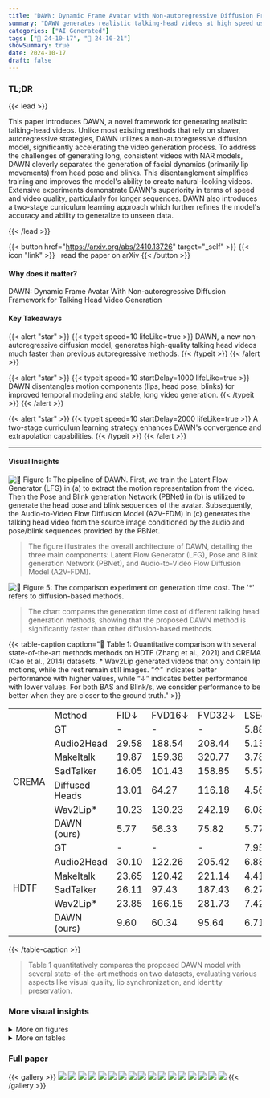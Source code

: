 ```yaml
---
title: "DAWN: Dynamic Frame Avatar with Non-autoregressive Diffusion Framework for Talking Head Video Generation"
summary: "DAWN generates realistic talking-head videos at high speed using a novel non-autoregressive diffusion model, exceeding prior methods in quality and efficiency."
categories: ["AI Generated"]
tags: ["🔖 24-10-17", "🤗 24-10-21"]
showSummary: true
date: 2024-10-17
draft: false
---
```


### TL;DR


{{< lead >}}

This paper introduces DAWN, a novel framework for generating realistic talking-head videos. Unlike most existing methods that rely on slower, autoregressive strategies, DAWN utilizes a non-autoregressive diffusion model, significantly accelerating the video generation process.  To address the challenges of generating long, consistent videos with NAR models, DAWN cleverly separates the generation of facial dynamics (primarily lip movements) from head pose and blinks.  This disentanglement simplifies training and improves the model's ability to create natural-looking videos. Extensive experiments demonstrate DAWN's superiority in terms of speed and video quality, particularly for longer sequences.  DAWN also introduces a two-stage curriculum learning approach which further refines the model's accuracy and ability to generalize to unseen data.

{{< /lead >}}


{{< button href="https://arxiv.org/abs/2410.13726" target="_self" >}}
{{< icon "link" >}} &nbsp; read the paper on arXiv
{{< /button >}}

#### Why does it matter?
DAWN: Dynamic Frame Avatar With Non-autoregressive Diffusion Framework for Talking Head Video Generation
#### Key Takeaways

{{< alert "star" >}}
{{< typeit speed=10 lifeLike=true >}} DAWN, a new non-autoregressive diffusion model, generates high-quality talking head videos much faster than previous autoregressive methods. {{< /typeit >}}
{{< /alert >}}

{{< alert "star" >}}
{{< typeit speed=10 startDelay=1000 lifeLike=true >}} DAWN disentangles motion components (lips, head pose, blinks) for improved temporal modeling and stable, long video generation. {{< /typeit >}}
{{< /alert >}}

{{< alert "star" >}}
{{< typeit speed=10 startDelay=2000 lifeLike=true >}} A two-stage curriculum learning strategy enhances DAWN's convergence and extrapolation capabilities. {{< /typeit >}}
{{< /alert >}}

------
#### Visual Insights



![](figures/figures_4_0.png "🔼 Figure 1: The pipeline of DAWN. First, we train the Latent Flow Generator (LFG) in (a) to extract the motion representation from the video. Then the Pose and Blink generation Network (PBNet) in (b) is utilized to generate the head pose and blink sequences of the avatar. Subsequently, the Audio-to-Video Flow Diffusion Model (A2V-FDM) in (c) generates the talking head video from the source image conditioned by the audio and pose/blink sequences provided by the PBNet.")

> The figure illustrates the overall architecture of DAWN, detailing the three main components: Latent Flow Generator (LFG), Pose and Blink generation Network (PBNet), and Audio-to-Video Flow Diffusion Model (A2V-FDM).





![](charts/charts_16_0.png "🔼 Figure 5: The comparison experiment on generation time cost. The '*' refers to diffusion-based methods.")

> The chart compares the generation time cost of different talking head generation methods, showing that the proposed DAWN method is significantly faster than other diffusion-based methods.





{{< table-caption caption="🔽 Table 1: Quantitative comparison with several state-of-the-art methods methods on HDTF (Zhang et al., 2021) and CREMA (Cao et al., 2014) datasets. * Wav2Lip generated videos that only contain lip motions, while the rest remain still images. “↑” indicates better performance with higher values, while “↓” indicates better performance with lower values. For both BAS and Blink/s, we consider performance to be better when they are closer to the ground truth." >}}
<table id='2' style='font-size:18px'><tr><td></td><td>Method</td><td>FID↓</td><td>FVD16↓</td><td>FVD32↓</td><td>LSEc↑</td><td>LSED↓</td><td>CSIM↑</td><td>BAS</td><td>Blink/s</td></tr><tr><td rowspan="7">CREMA</td><td>GT</td><td>-</td><td>-</td><td>-</td><td>5.88</td><td>7.87</td><td>1</td><td>0.192</td><td>0.24</td></tr><tr><td>Audio2Head</td><td>29.58</td><td>188.54</td><td>208.44</td><td>5.13</td><td>7.92</td><td>0.660</td><td>0.274</td><td>0.01</td></tr><tr><td>MakeItalk</td><td>19.87</td><td>159.38</td><td>320.77</td><td>3.78</td><td>9.15</td><td>0.788</td><td>0.261</td><td>0.05</td></tr><tr><td>SadTalker</td><td>16.05</td><td>101.43</td><td>158.85</td><td>5.57</td><td>7.36</td><td>0.808</td><td>0.244</td><td>0.33</td></tr><tr><td>Diffused Heads</td><td>13.01</td><td>64.27</td><td>116.18</td><td>4.56</td><td>9.26</td><td>0.673</td><td>0.185</td><td>0.26</td></tr><tr><td>Wav2Lip*</td><td>10.23</td><td>130.23</td><td>242.19</td><td>6.08</td><td>7.74</td><td>0.801</td><td>-</td><td>-</td></tr><tr><td>DAWN (ours)</td><td>5.77</td><td>56.33</td><td>75.82</td><td>5.77</td><td>8.14</td><td>0.845</td><td>0.231</td><td>0.29</td></tr><tr><td rowspan="6">HDTF</td><td>GT</td><td>-</td><td>-</td><td>-</td><td>7.95</td><td>7.33</td><td>1</td><td>0.267</td><td>0.75</td></tr><tr><td>Audio2Head</td><td>30.10</td><td>122.26</td><td>205.42</td><td>6.88</td><td>7.58</td><td>0.705</td><td>0.290</td><td>0.09</td></tr><tr><td>MakeItalk</td><td>23.65</td><td>120.42</td><td>221.14</td><td>4.41</td><td>9.69</td><td>0.744</td><td>0.295</td><td>0.09</td></tr><tr><td>SadTalker</td><td>26.11</td><td>97.43</td><td>187.43</td><td>6.27</td><td>8.03</td><td>0.767</td><td>0.297</td><td>0.47</td></tr><tr><td>Wav2Lip*</td><td>23.85</td><td>166.15</td><td>281.73</td><td>7.42</td><td>7.44</td><td>0.701</td><td>-</td><td>-</td></tr><tr><td>DAWN (ours)</td><td>9.60</td><td>60.34</td><td>95.64</td><td>6.71</td><td>7.94</td><td>0.790</td><td>0.281</td><td>0.86</td></tr></table>{{< /table-caption >}}

> Table 1 quantitatively compares the proposed DAWN model with several state-of-the-art methods on two datasets, evaluating various aspects like visual quality, lip synchronization, and identity preservation.



### More visual insights

<details>
<summary>More on figures
</summary>


![](figures/figures_4_1.png "🔼 Figure 1: The pipeline of DAWN. First, we train the Latent Flow Generator (LFG) in (a) to extract the motion representation from the video. Then the Pose and Blink generation Network (PBNet) in (b) is utilized to generate the head pose and blink sequences of the avatar. Subsequently, the Audio-to-Video Flow Diffusion Model (A2V-FDM) in (c) generates the talking head video from the source image conditioned by the audio and pose/blink sequences provided by the PBNet.")

> The figure illustrates the pipeline of the DAWN framework for talking head video generation, showing the Latent Flow Generator, Pose and Blink generation Network, and Audio-to-Video Flow Diffusion Model.


![](figures/figures_8_0.png "🔼 Figure 2: Qualitative comparison with several state-of-the-art methods methods on HDTF (Zhang et al., 2021) and CREMA (Cao et al., 2014) datasets. Our method produces higher-quality results in video quality, lip-sync consistency, identity preservation, and head motions.")

> Figure 2 shows a qualitative comparison of DAWN with several state-of-the-art methods on two datasets, highlighting DAWN's superior video quality, lip synchronization, identity preservation, and head motion.


![](figures/figures_10_0.png "🔼 Figure 3: Visualization of cross-identity reenactment. We extract the audio, head pose, and blink signals from the video in the first row, and use them to drive the source image, generating the talking head video in the second row.")

> Figure 3 shows the cross-identity reenactment results of DAWN, demonstrating its ability to generate talking head videos using audio, pose, and blink signals from a source video.


![](figures/figures_15_0.png "🔼 Figure 4: The qualitative study on higher resolution (256 × 256) and different portrait styles.")

> Figure 4 shows qualitative results of DAWN on higher resolution images (256x256) and various portrait styles, demonstrating its generalization ability.


![](figures/figures_17_0.png "🔼 Figure 3: Visualization of cross-identity reenactment. We extract the audio, head pose, and blink signals from the video in the first row, and use them to drive the source image, generating the talking head video in the second row.")

> Figure 3 shows the results of cross-identity reenactment where audio, head pose, and blink signals from one video are used to generate a talking head video from a different source image.


</details>




<details>
<summary>More on tables
</summary>


{{< table-caption caption="🔽 Table 2: Comparison with other generation strategies. The semi-autoregressive (SAR) generation strategy is similar to He et al. (2023). The two temporal resolution (TTR) generation method is mentioned in Harvey et al. (2022)." >}}
<br><table id='2' style='font-size:20px'><tr><td>Method</td><td>Time(s)↓</td><td>FID↓</td><td>FVD16↓</td><td>FVD32↓</td><td>LSEc↑</td><td>LSED↓</td></tr><tr><td>SAR</td><td>11.42</td><td>13.00</td><td>120.33</td><td>210.52</td><td>4.34</td><td>8.29</td></tr><tr><td>TTR</td><td>19.25</td><td>9.77</td><td>95.42</td><td>137.14</td><td>4.87</td><td>8.68</td></tr><tr><td>Ours</td><td>7.32</td><td>9.60</td><td>60.34</td><td>95.64</td><td>6.71</td><td>7.94</td></tr></table>{{< /table-caption >}}

> Table 2 compares the proposed non-autoregressive method with semi-autoregressive and two temporal resolution methods in terms of generation time and several video quality metrics on the CREMA dataset.


{{< table-caption caption="🔽 Table 3: The experiment of extrapolation evaluation. “Inference length” refers to the number of frames generated in a single inference process." >}}
<br><table id='4' style='font-size:20px'><tr><td>Inference length</td><td>FID↓</td><td>FVD16↓</td><td>FVD32↓</td><td>LSEc↑</td><td>LSED↓</td></tr><tr><td>40</td><td>9.35</td><td>59.58</td><td>94.09</td><td>5.76</td><td>7.89</td></tr><tr><td>100</td><td>9.83</td><td>61.72</td><td>98.80</td><td>6.41</td><td>7.96</td></tr><tr><td>200</td><td>9.60</td><td>60.34</td><td>95.64</td><td>6.71</td><td>7.94</td></tr><tr><td>400</td><td>10.36</td><td>61.57</td><td>97.84</td><td>6.63</td><td>8.12</td></tr><tr><td>600</td><td>10.30</td><td>60.44</td><td>96.62</td><td>6.76</td><td>8.02</td></tr></table>{{< /table-caption >}}

> Table 3 shows the effect of inference length on the performance of the proposed method in terms of FID, FVD16, FVD32, LSEC, and LSED.


{{< table-caption caption="🔽 Table 4: Ablation study on TCL and PBNet. The “GT PB” refers to whether to use ground truth pose/blink signal." >}}
<br><table id='2' style='font-size:18px'><tr><td>Method</td><td>GT PB</td><td>FID↓</td><td>FVD16↓</td><td>FVD32↓</td><td>LSEc↑</td><td>LSED↓</td></tr><tr><td>only stage 1</td><td></td><td>7.95</td><td>81.84</td><td>126.52</td><td>4.38</td><td>10.04</td></tr><tr><td>only stage 2</td><td></td><td>13.71</td><td>125.75</td><td>166.83</td><td>6.14</td><td>8.43</td></tr><tr><td>DAWN</td><td></td><td>9.68</td><td>52.05</td><td>87.11</td><td>6.71</td><td>7.99</td></tr><tr><td>w/o PBNet</td><td>x</td><td>15.20</td><td>100.94</td><td>162.35</td><td>5.79</td><td>8.36</td></tr><tr><td>DAWN</td><td>x</td><td>9.60</td><td>60.34</td><td>95.64</td><td>6.71</td><td>7.94</td></tr></table>{{< /table-caption >}}

> Table 4 presents the ablation study results of the two-stage curriculum learning (TCL) strategy and the Pose and Blink generation Network (PBNet), showing the impact of each component on the overall performance.


{{< table-caption caption="🔽 Table 5: Ablation study on the local attention mechanism. The 'window' means the window size in the local attention operation. The 'None' means we use the original attention mechanism instead." >}}
<br><table id='4' style='font-size:20px'><tr><td>Window</td><td>FID↓</td><td>FVD16↓</td><td>FVD32↓</td><td>LSEc↑</td><td>LSED↓</td></tr><tr><td>20</td><td>14.47</td><td>159.19</td><td>217.54</td><td>5.69</td><td>8.97</td></tr><tr><td>40</td><td>10.93</td><td>72.93</td><td>114.52</td><td>6.35</td><td>8.33</td></tr><tr><td>80</td><td>9.68</td><td>52.05</td><td>87.11</td><td>6.71</td><td>7.99</td></tr><tr><td>200</td><td>9.44</td><td>53.48</td><td>88.84</td><td>6.60</td><td>7.94</td></tr><tr><td>None</td><td>9.70</td><td>63.95</td><td>103.83</td><td>6.37</td><td>8.15</td></tr></table>{{< /table-caption >}}

> Table 5 shows the ablation study on the local attention mechanism with different window sizes, comparing the FID, FVD16, FVD32, LSEC, and LSED scores.


</details>


### Full paper

{{< gallery >}}
<img src="paper_images/1.png" class="grid-w50 md:grid-w33 xl:grid-w25" />
<img src="paper_images/2.png" class="grid-w50 md:grid-w33 xl:grid-w25" />
<img src="paper_images/3.png" class="grid-w50 md:grid-w33 xl:grid-w25" />
<img src="paper_images/4.png" class="grid-w50 md:grid-w33 xl:grid-w25" />
<img src="paper_images/5.png" class="grid-w50 md:grid-w33 xl:grid-w25" />
<img src="paper_images/6.png" class="grid-w50 md:grid-w33 xl:grid-w25" />
<img src="paper_images/7.png" class="grid-w50 md:grid-w33 xl:grid-w25" />
<img src="paper_images/8.png" class="grid-w50 md:grid-w33 xl:grid-w25" />
<img src="paper_images/9.png" class="grid-w50 md:grid-w33 xl:grid-w25" />
<img src="paper_images/10.png" class="grid-w50 md:grid-w33 xl:grid-w25" />
<img src="paper_images/11.png" class="grid-w50 md:grid-w33 xl:grid-w25" />
<img src="paper_images/12.png" class="grid-w50 md:grid-w33 xl:grid-w25" />
<img src="paper_images/13.png" class="grid-w50 md:grid-w33 xl:grid-w25" />
<img src="paper_images/14.png" class="grid-w50 md:grid-w33 xl:grid-w25" />
<img src="paper_images/15.png" class="grid-w50 md:grid-w33 xl:grid-w25" />
<img src="paper_images/16.png" class="grid-w50 md:grid-w33 xl:grid-w25" />
<img src="paper_images/17.png" class="grid-w50 md:grid-w33 xl:grid-w25" />
{{< /gallery >}}